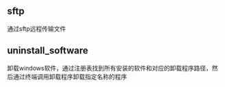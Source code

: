 ## sftp
通过sftp远程传输文件

## uninstall_software
卸载windows软件，通过注册表找到所有安装的软件和对应的卸载程序路径，然后通过终端调用卸载程序卸载指定名称的程序